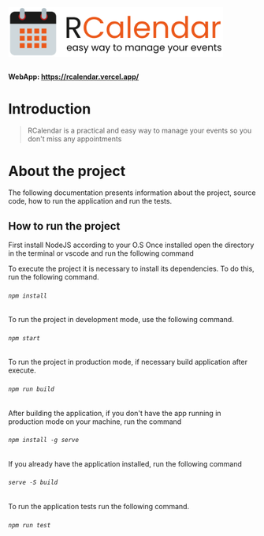 <img src="branding.png" width="auto" height="100px" />

##

#### WebApp: https://rcalendar.vercel.app/

##

# Introduction

> RCalendar is a practical and easy way to manage your events so you don't miss any appointments


# About the project

The following documentation presents information about the project, source code, how to run the application and run the tests.

## How to run the project
First install NodeJS according to your O.S
Once installed open the directory in the terminal or vscode and run the following command

To execute the project it is necessary to install its dependencies. To do this, run the following command.
###### `npm install`

To run the project in development mode, use the following command.
###### `npm start`

To run the project in production mode, if necessary build application after execute.
###### `npm run build`

After building the application, if you don't have the app running in production mode on your machine, run the command
###### `npm install -g serve`

If you already have the application installed, run the following command
###### `serve -S build`

To run the application tests run the following command.
###### `npm run test`
